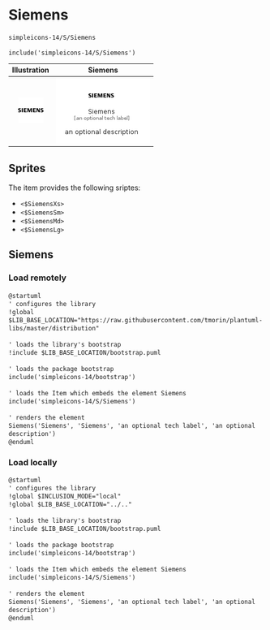 # Siemens


```text
simpleicons-14/S/Siemens
```

```text
include('simpleicons-14/S/Siemens')
```



| Illustration | Siemens |
| :---: | :---: |
| ![illustration for Illustration](../../simpleicons-14/S/Siemens.png) | ![illustration for Siemens](../../simpleicons-14/S/Siemens.Local.png) |



## Sprites
The item provides the following sriptes:

- `<$SiemensXs>`
- `<$SiemensSm>`
- `<$SiemensMd>`
- `<$SiemensLg>`





## Siemens

### Load remotely
```plantuml
@startuml
' configures the library
!global $LIB_BASE_LOCATION="https://raw.githubusercontent.com/tmorin/plantuml-libs/master/distribution"

' loads the library's bootstrap
!include $LIB_BASE_LOCATION/bootstrap.puml

' loads the package bootstrap
include('simpleicons-14/bootstrap')

' loads the Item which embeds the element Siemens
include('simpleicons-14/S/Siemens')

' renders the element
Siemens('Siemens', 'Siemens', 'an optional tech label', 'an optional description')
@enduml
```

### Load locally
```plantuml
@startuml
' configures the library
!global $INCLUSION_MODE="local"
!global $LIB_BASE_LOCATION="../.."

' loads the library's bootstrap
!include $LIB_BASE_LOCATION/bootstrap.puml

' loads the package bootstrap
include('simpleicons-14/bootstrap')

' loads the Item which embeds the element Siemens
include('simpleicons-14/S/Siemens')

' renders the element
Siemens('Siemens', 'Siemens', 'an optional tech label', 'an optional description')
@enduml
```

